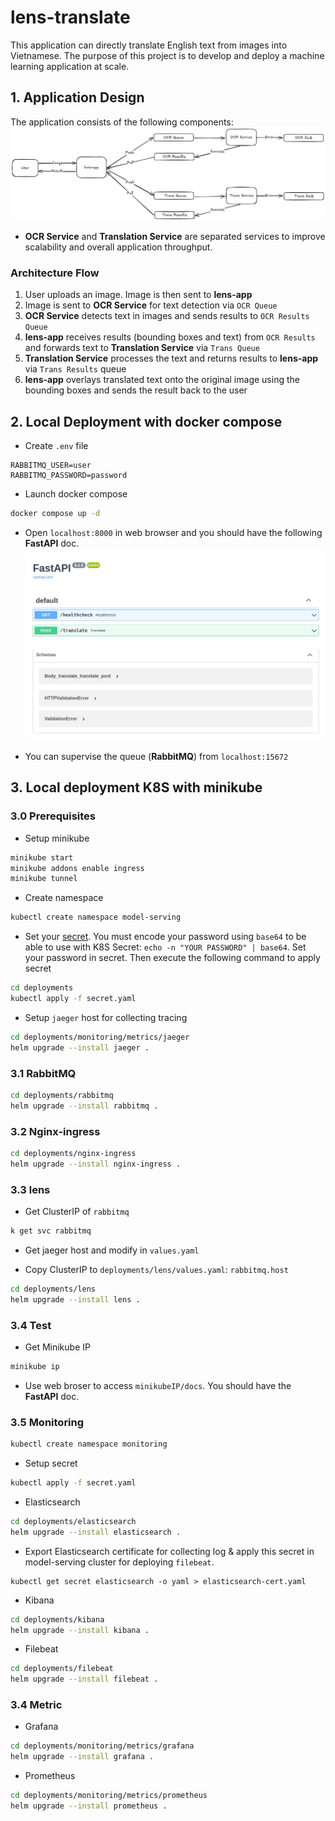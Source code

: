 # lens-translate

This application can directly translate English text from images into Vietnamese.
The purpose of this project is to develop and deploy a machine learning application at scale.

## 1. Application Design
The application consists of the following components:
![text](images/pipeline.png)
- **OCR Service** and **Translation Service** are separated services to improve scalability and overall application throughput.

### Architecture Flow
1. User uploads an image. Image is then sent to **lens-app**
2. Image is sent to **OCR Service** for text detection via `OCR Queue`
3. **OCR Service** detects text in images and sends results to `OCR Results Queue`
4. **lens-app** receives results (bounding boxes and text) from `OCR Results` and forwards text to **Translation Service** via `Trans Queue`
5. **Translation Service** processes the text and returns results to **lens-app** via `Trans Results` queue
6. **lens-app** overlays translated text onto the original image using the bounding boxes and sends the result back to the user

## 2. Local Deployment with docker compose

- Create `.env` file
```
RABBITMQ_USER=user
RABBITMQ_PASSWORD=password
```

- Launch docker compose
```bash
docker compose up -d
```

- Open `localhost:8000` in web browser and you should have the following **FastAPI** doc.
![](images/fastapi_doc.png)

- You can supervise the queue (**RabbitMQ**) from `localhost:15672`


## 3. Local deployment K8S with minikube

### 3.0 Prerequisites
- Setup minikube
```bash
minikube start
minikube addons enable ingress
minikube tunnel
```

- Create namespace
```bash
kubectl create namespace model-serving
```

- Set your [secret](deployments/secret.yaml). You must encode your password using `base64` to be able to use with K8S Secret: `echo -n "YOUR PASSWORD" | base64`.
Set your password in secret. Then execute the following command to apply secret
```bash
cd deployments
kubectl apply -f secret.yaml
```

- Setup `jaeger` host for collecting tracing
```bash
cd deployments/monitoring/metrics/jaeger
helm upgrade --install jaeger .
```

### 3.1 RabbitMQ

```bash
cd deployments/rabbitmq
helm upgrade --install rabbitmq .
```

### 3.2 Nginx-ingress
```bash
cd deployments/nginx-ingress
helm upgrade --install nginx-ingress .
```

### 3.3 lens
- Get ClusterIP of `rabbitmq`
```bash
k get svc rabbitmq
```

- Get jaeger host and modify in `values.yaml`

- Copy ClusterIP to `deployments/lens/values.yaml`: `rabbitmq.host`
```bash
cd deployments/lens
helm upgrade --install lens .
```


### 3.4 Test
- Get Minikube IP
```bash
minikube ip
```

- Use web broser to access `minikubeIP/docs`. You should have the **FastAPI** doc.

### 3.5 Monitoring
```bash
kubectl create namespace monitoring
```
- Setup secret
```bash
kubectl apply -f secret.yaml
```

- Elasticsearch
```bash
cd deployments/elasticsearch
helm upgrade --install elasticsearch .
```
- Export Elasticsearch certificate for collecting log & apply this secret in model-serving cluster for deploying `filebeat`.
```
kubectl get secret elasticsearch -o yaml > elasticsearch-cert.yaml
```
- Kibana
```bash
cd deployments/kibana
helm upgrade --install kibana .
````
- Filebeat
```bash
cd deployments/filebeat
helm upgrade --install filebeat .
```

### 3.4 Metric

- Grafana
```bash
cd deployments/monitoring/metrics/grafana
helm upgrade --install grafana .
```

- Prometheus
```bash
cd deployments/monitoring/metrics/prometheus
helm upgrade --install prometheus .
```
